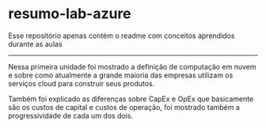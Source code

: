 # resumo-lab-azure
Esse repositório apenas contém o readme com conceitos aprendidos durante as aulas

---
Nessa primeira unidade foi mostrado a definição de computação em nuvem e sobre como atualmente a grande maioria das empresas utilizam os serviços cloud para construir seus produtos.

Também foi explicado as diferenças sobre CapEx e OpEx que basicamente são os custos de capital e custos de operação, foi mostrado também a progressividade de cada um dos dois.
